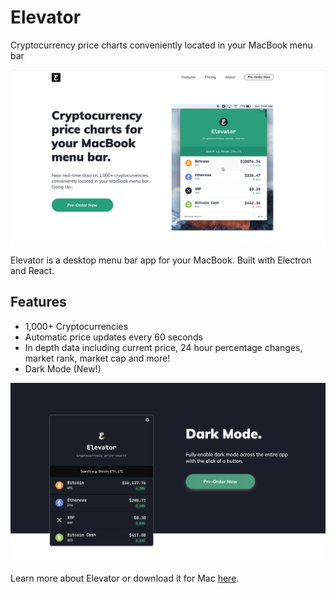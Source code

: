 # Elevator
Cryptocurrency price charts conveniently located in your MacBook menu bar

![Elevator App](https://github.com/zayneio/Elevator-App/blob/master/elevator-homepage.png?raw=true)

Elevator is a desktop menu bar app for your MacBook. Built with Electron and React. 

## Features
* 1,000+ Cryptocurrencies
* Automatic price updates every 60 seconds
* In depth data including current price, 24 hour percentage changes, market rank, market cap and more!
* Dark Mode (New!)

![Dark Mode](https://github.com/zayneio/Elevator-App/blob/master/dark-mode-display.png?raw=true)

Learn more about Elevator or download it for Mac [here](https://elevator.wtf).
